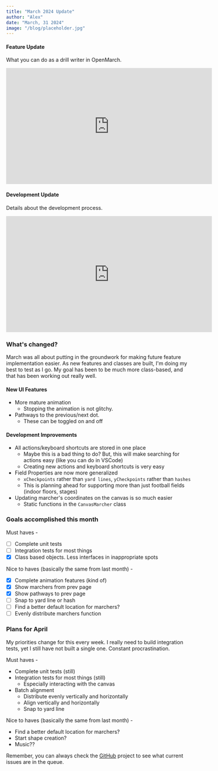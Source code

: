 ```yaml
---
title: "March 2024 Update"
author: "Alex"
date: "March, 31 2024"
image: "/blog/placeholder.jpg"
---
```


#### Feature Update

What you can do as a drill writer in OpenMarch.

<iframe width="560" height="315" src="https://www.youtube.com/embed/-mBUa_jGB88?si=DXCMaNPPb4qFED8A" title="YouTube video player" frameborder="0" allow="accelerometer; autoplay; clipboard-write; encrypted-media; gyroscope; picture-in-picture; web-share" referrerpolicy="strict-origin-when-cross-origin" allowfullscreen></iframe>

<br />

#### Development Update

Details about the development process.

<iframe width="560" height="315" src="https://www.youtube.com/embed/qQRCLnHB4Sg?si=EQurxTNmJ2KGt0ik" title="YouTube video player" frameborder="0" allow="accelerometer; autoplay; clipboard-write; encrypted-media; gyroscope; picture-in-picture; web-share" referrerpolicy="strict-origin-when-cross-origin" allowfullscreen></iframe>

<br/>

### What's changed?

March was all about putting in the groundwork for making future feature implementation easier. As new features and classes are built, I'm doing my best to test as I go. My goal has been to be much more class-based, and that has been working out really well.

#### New UI Features

- More mature animation
  - Stopping the animation is not glitchy.
- Pathways to the previous/next dot.
  - These can be toggled on and off

#### Development Improvements

- All actions/keyboard shortcuts are stored in one place
  - Maybe this is a bad thing to do? But, this will make searching for actions easy (like you can do in VSCode)
  - Creating new actions and keyboard shortcuts is very easy
- Field Properties are now more generalized
  - `xCheckpoints` rather than `yard lines`, `yCheckpoints` rather than `hashes`
  - This is planning ahead for supporting more than just football fields (indoor floors, stages)
- Updating marcher's coordinates on the canvas is so much easier
  - Static functions in the `CanvasMarcher` class

### Goals accomplished this month

Must haves -

- [ ] Complete unit tests
- [ ] Integration tests for most things
- [x] Class based objects. Less interfaces in inappropriate spots

Nice to haves (basically the same from last month) -

- [x] Complete animation features (kind of)
- [x] Show marchers from prev page
- [x] Show pathways to prev page
- [ ] Snap to yard line or hash
- [ ] Find a better default location for marchers?
- [ ] Evenly distribute marchers function

### Plans for April

My priorities change for this every week. I really need to build integration tests, yet I still have not built a single one. Constant procrastination.

Must haves -

- Complete unit tests (still)
- Integration tests for most things (still)
  - Especially interacting with the canvas
- Batch alignment
  - Distribute evenly vertically and horizontally
  - Align vertically and horizontally
  - Snap to yard line

Nice to haves (basically the same from last month) -

- Find a better default location for marchers?
- Start shape creation?
- Music??

Remember, you can always check the [GitHub](https://github.com/AlexDumo/OpenMarch) project to see what current issues are in the queue.
